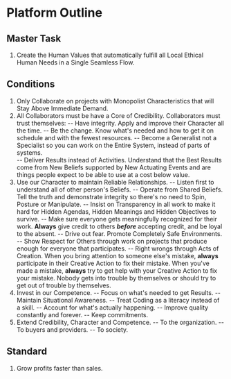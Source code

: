 # Platform Outline
## Master Task 
1. Create the Human Values that automatically fulfill all Local Ethical Human Needs in a Single Seamless Flow.
## Conditions
1. Only Collaborate on projects with Monopolist Characteristics that will Stay Above Immediate Demand. 
2. All Collaborators must be have a Core of Credibility.  Collaborators must trust themselves:
  -- Have integrity. Apply and improve their Character all the time.
  -- Be the change. Know what's needed and how to get it on schedule and with the fewest resources.
  -- Become a Generalist not a Specialist so you can work on the Entire System, instead of parts of systems.    
  -- Deliver Results instead of Activities. Understand that the Best Results come from New Beliefs supported by New Actuating Events and are things people expect to be able to use at a cost below value.
3.   Use our Character to maintain Reliable Relationships. 
  -- Listen first to understand all of other person's Beliefs.
  -- Operate from Shared Beliefs.  Tell the truth and demonstrate integrity so there's no need to Spin, Posture or Manipulate. 
  -- Insist on Transparency in all work to make it hard for Hidden Agendas, Hidden Meanings and Hidden Objectives to survive.
  -- Make sure everyone gets meaningfully recognized for their work.  **Always** give credit to others ***before*** accepting credit, and be loyal to the absent. 
  -- Drive out fear.  Promote Completely Safe Environments. 
  -- Show Respect for Others through work on projects that produce enough for everyone that participates. 
  -- Right wrongs through Acts of Creation.  When you bring attention to someone else's mistake, **always** participate in their Creative Action to fix their mistake. When you've made a mistake, **always** try to get help with your Creative Action to fix your mistake. Nobody gets into trouble by themselves or should try to get out of trouble by themselves.  
4. Invest in our Competence.
  -- Focus on what's needed to get Results.
  -- Maintain Situational Awareness.
  -- Treat Coding as a literacy instead of a skill. 
  -- Account for what's actually happening.
  -- Improve quality constantly and forever.
  -- Keep commitments.
5.  Extend Credibility, Character and Competence.
  -- To the organization.
  -- To buyers and providers.
  -- To society.
## Standard
1.  Grow profits faster than sales.